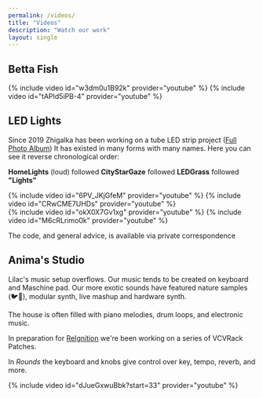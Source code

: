 ```yaml
---
permalink: /videos/
title: "Videos"
description: "Watch our work"
layout: single
---
```



Betta Fish
----------

<div class="half-width-videos">
{% include video id="w3dm0u1B92k" provider="youtube" %}
{% include video id="tAPId5iPB-4" provider="youtube" %}
</div>

LED Lights
----------

Since 2019 Zhigalka has been working on a tube LED strip project
([Full Photo Album](https://photos.app.goo.gl/q94Tq3aMuWAZ2MJq7))
It has existed in many forms with many names.
Here you can see it reverse chronological order:

**HomeLights** (loud) followed **CityStarGaze** followed **LEDGrass** followed **"Lights"**

<div class="half-width-videos">
{% include video id="6PV_JKjGfeM" provider="youtube" %}
{% include video id="CRwCME7UHDs" provider="youtube" %}
</div>
<div class="half-width-videos">
{% include video id="okX0X7Gv1xg" provider="youtube" %}
{% include video id="M6cRLrimo0k" provider="youtube" %}
</div>

The code, and general advice, is available via private correspondence

Anima's Studio
--------------

Lilac's music setup overflows. Our music tends to be created on keyboard and Maschine pad. Our more exotic sounds have featured nature samples (🐦🦚), modular synth, live mashup and hardware synth.

The house is often filled with piano melodies, drum loops, and electronic music.

In preparation for [ReIgnition](/events/reignition/) we're been working on a series of VCVRack Patches.

In *Rounds* the keyboard and knobs give control over key, tempo, reverb, and more.

{% include video id="dJueGxwuBbk?start=33" provider="youtube" %}
